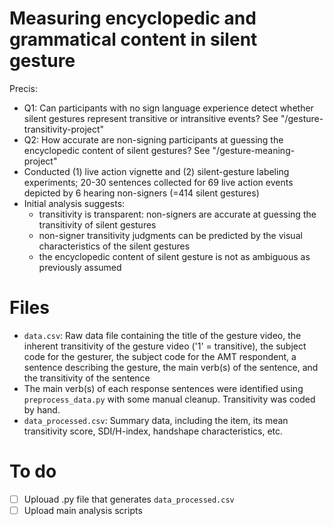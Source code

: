 # Measuring encyclopedic and grammatical content in silent gesture

Precis:
  - Q1: Can participants with no sign language experience detect whether silent gestures represent transitive or intransitive events? See "/gesture-transitivity-project"
  - Q2: How accurate are non-signing participants at guessing the encyclopedic content of silent gestures? See "/gesture-meaning-project"
  - Conducted (1) live action vignette and (2) silent-gesture labeling experiments; 20-30 sentences collected for 69 live action events depicted by 6 hearing non-signers (=414 silent gestures) 
  - Initial analysis suggests:
    - transitivity is transparent: non-signers are accurate at guessing the transitivity of silent gestures
    - non-signer transitivity judgments can be predicted by the visual characteristics of the silent gestures
    - the encyclopedic content of silent gesture is not as ambiguous as previously assumed
  
# Files
 - `data.csv`: Raw data file containing the title of the gesture video, the inherent transitivity of the gesture video ('1' = transitive), the subject code for the gesturer, the subject code for the AMT respondent, a sentence describing the gesture, the main verb(s) of the sentence, and the transitivity of the sentence
 - The main verb(s) of each response sentences were identified using `preprocess_data.py` with some manual cleanup. Transitivity was coded by hand. 
 - `data_processed.csv`: Summary data, including the item, its mean transitivity score, SDI/H-index, handshape characteristics, etc.
 
# To do
- [ ] Uplouad .py file that generates `data_processed.csv`
- [ ] Upload main analysis scripts

